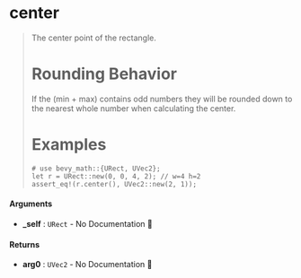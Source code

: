 # center

>  The center point of the rectangle.
>  # Rounding Behavior
>  If the (min + max) contains odd numbers they will be rounded down to the nearest whole number when calculating the center.
>  # Examples
>  ```
>  # use bevy_math::{URect, UVec2};
>  let r = URect::new(0, 0, 4, 2); // w=4 h=2
>  assert_eq!(r.center(), UVec2::new(2, 1));
>  ```

#### Arguments

- **\_self** : `URect` \- No Documentation 🚧

#### Returns

- **arg0** : `UVec2` \- No Documentation 🚧